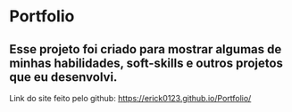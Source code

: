# Portfolio

## Esse projeto foi criado para mostrar algumas de minhas habilidades, soft-skills e outros projetos que eu desenvolvi.

Link do site feito pelo github: https://erick0123.github.io/Portfolio/
